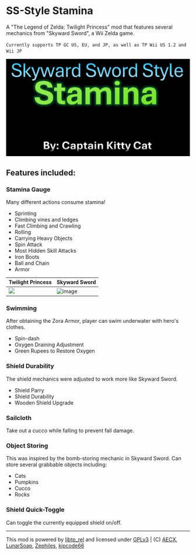 

# SS-Style Stamina
A "The Legend of Zelda: Twilight Princess" mod that features several mechanics from "Skyward Sword", a Wii Zelda game.

`Currently supports TP GC US, EU, and JP, as well as TP Wii US 1.2 and Wii JP`

![](https://github.com/Captainkittyca2/SS-StyleStamina/blob/master/ImagesAndGIFs/thing.PNG)

## Features included:
### Stamina Gauge
Many different actions consume stamina!

* Sprinting
* Climbing vines and ledges
* Fast Climbing and Crawling
* Rolling
* Carrying Heavy Objects
* Spin Attack
* Most Hidden Skill Attacks
* Iron Boots
* Ball and Chain
* Armor

| Twilight Princess                            | Skyward Sword                            |
| ----------------------------------- | ----------------------------------- |
| ![](https://github.com/Captainkittyca2/SS-StyleStamina/blob/master/ImagesAndGIFs/Sprint.gif) | ![image](https://github.com/Captainkittyca2/SS-StyleStamina/blob/master/ImagesAndGIFs/sprintS.gif) |

### Swimming
After obtaining the Zora Armor, player can swim underwater with hero's clothes.

* Spin-dash
* Oxygen Draining Adjustment
* Green Rupees to Restore Oxygen

### Shield Durability
The shield mechanics were adjusted to work more like Skyward Sword.

* Shield Parry
* Shield Durability
* Wooden Shield Upgrade

### Sailcloth
Take out a cucco while falling to prevent fall damage.

### Object Storing
This was inspired by the bomb-storing mechanic in Skyward Sword. Can store several grabbable objects including:

* Cats
* Pumpkins
* Cucco
* Rocks

### Shield Quick-Toggle
Can toggle the currently equipped shield on/off.

---
This mod is powered by [libtp_rel](//github.com/zsrtp/libtp_rel) and licensed under [GPLv3](/LICENSE) | (C) [AECX](//github.com/AECX), [LunarSoap](//github.com/lunarsoap5), [Zephiles](//github.com/Zephiles), [kipcode66](//github.com/kipcode66)

